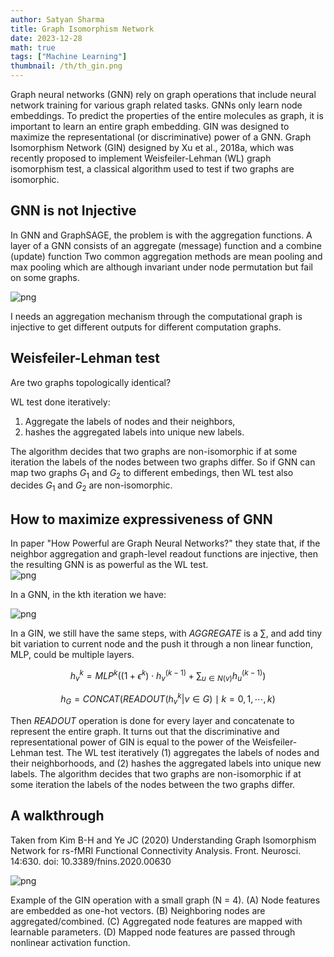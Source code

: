 ```yaml
---
author: Satyan Sharma
title: Graph Isomorphism Network
date: 2023-12-28
math: true
tags: ["Machine Learning"]
thumbnail: /th/th_gin.png
---
```


Graph neural networks (GNN) rely on graph operations that include neural network training for various graph related tasks.  GNNs only learn node embeddings. To predict the properties of the entire molecules as graph, it is important to learn an entire graph embedding. GIN was designed to maximize the representational (or discriminative) power of a GNN. Graph Isomorphism Network (GIN) designed by Xu et al., 2018a, which was recently proposed to implement Weisfeiler-Lehman (WL) graph isomorphism test, a classical algorithm used to test if two graphs are isomorphic.


## GNN is not Injective

In GNN and GraphSAGE, the problem is with the aggregation functions. A layer of a GNN consists of an aggregate (message) function and a combine (update) function
Two common aggregation methods are mean pooling and max pooling which are although invariant under node permutation but fail on some graphs.  


![png](/Untitled-2024-02-25-1035.png)

I needs an aggregation mechanism through the computational graph is injective to get different outputs for different computation graphs. 

## Weisfeiler-Lehman test
Are two graphs topologically identical?

WL test done iteratively:
1. Aggregate the labels of nodes and their neighbors,
2. hashes the aggregated labels into unique new labels.

The algorithm decides that two graphs are non-isomorphic if at some iteration the labels of the nodes between two graphs differ. So if GNN can map two graphs $G_1$ and $G_2$ to different embedings, then WL test also decides $G_1$ and $G_2$ are non-isomorphic.


## How to maximize expressiveness of GNN
In paper "How Powerful are Graph Neural Networks?" they state that, if the neighbor aggregation and graph-level readout functions are injective, then the resulting GNN is as powerful as the WL test.  
![png](/theorem3.png)

In a GNN, in the kth iteration we have:

![png](/agg.png)

In a GIN, we still have the same steps, with $AGGREGATE$ is a $\sum$, and add tiny bit variation to current node and the push it through a non linear function, MLP, could be multiple layers.

$$
 h_{v}^{k} = MLP^{k}\left ( \left ( 1+\epsilon^k \right )\cdot h_v^{(k-1)}+ \sum_{u\in N(v)}h_u^{(k-1)} \right )
$$


$$
h_G = CONCAT \left ( READOUT \left ( { h_{v}^{k} | v \in G } \right ) \mid k = 0,1, \cdots ,k \right ) 
$$


Then $READOUT$ operation is done for every layer and concatenate to represent the entire graph. It turns out that the discriminative and representational power of GIN is equal to the power of the
Weisfeiler-Lehman test.
The WL test iteratively 
(1) aggregates the labels of nodes and their neighborhoods, and 
(2) hashes the aggregated labels into unique new labels. The algorithm decides that two graphs are non-isomorphic if at some iteration the labels of the nodes between the two
graphs differ.





## A walkthrough 
Taken from Kim B-H and Ye JC (2020) Understanding Graph Isomorphism Network for rs-fMRI Functional Connectivity Analysis. Front. Neurosci. 14:630. doi: 10.3389/fnins.2020.00630

![png](/fnins-14-00630-g003.jpg)

Example of the GIN operation with a small graph (N = 4). (A) Node features are embedded as one-hot vectors. (B) Neighboring nodes are aggregated/combined. (C) Aggregated node features are mapped with learnable parameters. (D) Mapped node features are passed through nonlinear activation function.
